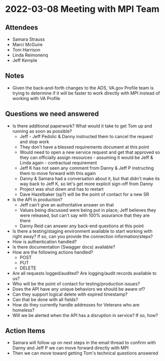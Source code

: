 #  2022-03-08 Meeting with MPI Team

## Attendees
- Samara Strauss
- Marci McGuire
- Tom Harrison
- Linda Reimonenq
- Jeff Kemple

## Notes
- Given the back-and-forth changes to the ADS, VA.gov Profile team is trying to determine if it will be faster to work directly with MPI instead of working with VA Profile

## Questions we need answered
- Is there additional paperwork? What would it take to get Tom up and running as soon as possible?
	- Jeff - Jeff Pedolic & Danny instructed them to cancel the request and stop work
	- They don't have a blessed requirements document at this point
	- Would need to open a new service request and get that approved so they can officially assign resources - assuming it would be Jeff & Linda again - contractual requirement
	- Jeff K has not seen any comment from Danny & Jeff P instructing them to move forward with this again
	- Danny & Samara had a conversation about it, but that didn't make its way back to Jeff K, so let's get more explicit sign-off from Danny
	- Project was shut down and has to restart
	- Dave Hazelbaker (sp?) will be the point of contact for a new SR
- Is the API in production?
	- Jeff can't give an authoritative answer on that
	- Values being discussed were being put in place; Jeff believes they were released, but can't say with 100% assurance that they are there
	- Danny Reid can answer any back-end questions at this point
- Is there a testing/staging environment available to start working with right away?  If so, can you provide the connection information/steps?
- How is authentication handled?
- Is there documentation (Swagger docs) available?
- How are the following actions handled?
	- POST
	- PUT
	- DELETE
- Are all requests logged/audited?  Are logging/audit records available to us?
- Who will be the point of contact for testing/production issues?
- Does the API have any unique behaviors we should be aware of?
- Can they support logical delete with expired timestamp?
- Can that be done with all fields?
- How do they currently handle addresses for Veterans who are homeless?
- Will we be alerted when the API has a disruption in service?  If so, how?

## Action Items
- Samara will follow up on next steps in the email thread to confirm with Danny and Jeff P we can move forward directly with MPI
- Then we can move toward getting Tom's technical questions answered

